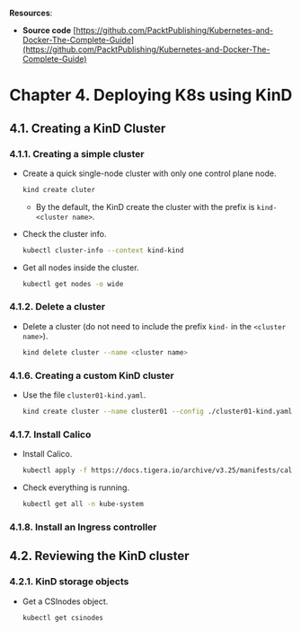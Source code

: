 **Resources**:
* **Source code** [https://github.com/PacktPublishing/Kubernetes-and-Docker-The-Complete-Guide](https://github.com/PacktPublishing/Kubernetes-and-Docker-The-Complete-Guide) 


# Chapter 4. Deploying K8s using KinD
## 4.1. Creating a KinD Cluster
### 4.1.1. Creating a simple cluster
* Create a quick single-node cluster with only one control plane node.
  ```bash
  kind create cluter
  ```
  * By the default, the KinD create the cluster with the prefix is `kind-<cluster name>`.
* Check the cluster info.
  ```bash
  kubectl cluster-info --context kind-kind
  ```

* Get all nodes inside the cluster.
  ```bash
  kubectl get nodes -o wide
  ```

### 4.1.2. Delete a cluster
* Delete a cluster (do not need to include the prefix `kind-` in the `<cluster name>`).
  ```bash
  kind delete cluster --name <cluster name>
  ```

### 4.1.6. Creating a custom KinD cluster
* Use the file `cluster01-kind.yaml`.
  ```bash
  kind create cluster --name cluster01 --config ./cluster01-kind.yaml
  ```

### 4.1.7. Install Calico
* Install Calico.
  ```bash
  kubectl apply -f https://docs.tigera.io/archive/v3.25/manifests/calico.yaml
  ```

* Check everything is running.
  ```bash
  kubectl get all -n kube-system
  ```

### 4.1.8. Install an Ingress controller

## 4.2. Reviewing the KinD cluster
### 4.2.1. KinD storage objects
* Get a CSInodes object.
  ```bash
  kubectl get csinodes
  ```

  